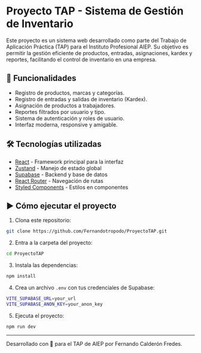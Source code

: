 
# Proyecto TAP - Sistema de Gestión de Inventario

Este proyecto es un sistema web desarrollado como parte del Trabajo de Aplicación Práctica (TAP) para el Instituto Profesional AIEP. Su objetivo es permitir la gestión eficiente de productos, entradas, asignaciones, kardex y reportes, facilitando el control de inventario en una empresa.

## 🚀 Funcionalidades

- Registro de productos, marcas y categorías.
- Registro de entradas y salidas de inventario (Kardex).
- Asignación de productos a trabajadores.
- Reportes filtrados por usuario y tipo.
- Sistema de autenticación y roles de usuario.
- Interfaz moderna, responsive y amigable.

## 🛠️ Tecnologías utilizadas

- [React](https://reactjs.org/) - Framework principal para la interfaz
- [Zustand](https://zustand-demo.pmnd.rs/) - Manejo de estado global
- [Supabase](https://supabase.com/) - Backend y base de datos
- [React Router](https://reactrouter.com/) - Navegación de rutas
- [Styled Components](https://styled-components.com/) - Estilos en componentes

## ▶️ Cómo ejecutar el proyecto

1. Clona este repositorio:

```bash
git clone https://github.com/Fernandotropodo/ProyectoTAP.git
```

2. Entra a la carpeta del proyecto:

```bash
cd ProyectoTAP
```

3. Instala las dependencias:

```bash
npm install
```

4. Crea un archivo `.env` con tus credenciales de Supabase:

```bash
VITE_SUPABASE_URL=your_url
VITE_SUPABASE_ANON_KEY=your_anon_key
```

5. Ejecuta el proyecto:

```bash
npm run dev
```

---

Desarrollado con 💙 para el TAP de AIEP por Fernando Calderón Fredes.
